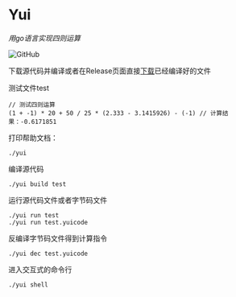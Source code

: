 # Yui
_用go语言实现四则运算_

![GitHub](https://img.shields.io/github/license/mashape/apistatus.svg)

下载源代码并编译或者在Release页面直接[下载](https://github.com/RitterHou/yui/releases)已经编译好的文件

测试文件test

    // 测试四则运算
    (1 + -1) * 20 + 50 / 25 * (2.333 - 3.1415926) - (-1) // 计算结果：-0.6171851

打印帮助文档：

    ./yui
  
编译源代码

    ./yui build test
   
运行源代码文件或者字节码文件

    ./yui run test
    ./yui run test.yuicode

反编译字节码文件得到计算指令

    ./yui dec test.yuicode
    
进入交互式的命令行

    ./yui shell

